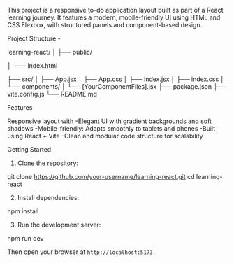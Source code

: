 This project is a responsive to-do application layout built as part of a React learning journey. It features a modern, mobile-friendly UI using HTML and CSS Flexbox, with structured panels and component-based design.

Project Structure - 

learning-react/
│
├── public/

│   └── index.html

├── src/
│   ├── App.jsx
│   ├── App.css
│   ├── index.jsx
│   ├── index.css
│   └── components/
│       └── [YourComponentFiles].jsx
├── package.json
├── vite.config.js
└── README.md

Features

Responsive layout with 
-Elegant UI with gradient backgrounds and soft shadows
-Mobile-friendly: Adapts smoothly to tablets and phones
-Built using React + Vite
-Clean and modular code structure for scalability


Getting Started

1. Clone the repository:


git clone https://github.com/your-username/learning-react.git
cd learning-react

2. Install dependencies:

npm install

3. Run the development server:

npm run dev

Then open your browser at `http://localhost:5173`


